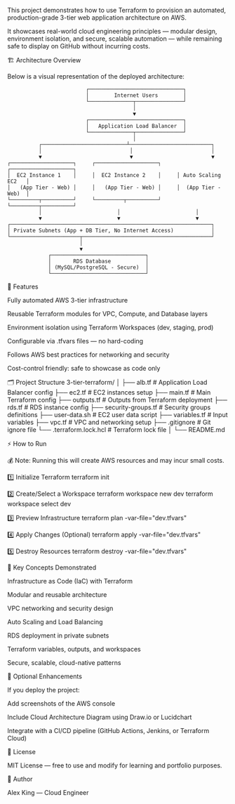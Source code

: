 This project demonstrates how to use Terraform to provision an automated, production-grade 3-tier web application architecture on AWS.

It showcases real-world cloud engineering principles — modular design, environment isolation, and secure, scalable automation — while remaining safe to display on GitHub without incurring costs.

🏗️ Architecture Overview

Below is a visual representation of the deployed architecture:

                             ┌──────────────────────────────┐
                             │        Internet Users        │
                             └──────────────┬───────────────┘
                                            │
                                            ▼
                             ┌──────────────────────────────┐
                             │   Application Load Balancer  │
                             └──────────────┬───────────────┘
                                            │
              ┌───────────────────────────┴──────────────────────────┐
              │                            │                         │
              ▼                            ▼                         ▼
    ┌────────────────────┐     ┌────────────────────┐     ┌────────────────────┐
    │  EC2 Instance 1    │     │  EC2 Instance 2    │     │ Auto Scaling EC2   │
    │   (App Tier - Web) │     │   (App Tier - Web) │     │  (App Tier - Web)  │
    └─────────┬──────────┘     └─────────┬──────────┘     └─────────┬──────────┘
              │                        │                        │
              ▼                        ▼                        ▼
    ┌────────────────────────────────────────────────────────────────┐
    │ Private Subnets (App + DB Tier, No Internet Access)            │
    └──────────────────────┬─────────────────────────────────────────┘
                           │
                           ▼
                 ┌──────────────────────────────┐
                 │       RDS Database           │
                 │ (MySQL/PostgreSQL - Secure)  │
                 └──────────────────────────────┘

🧩 Features

Fully automated AWS 3-tier infrastructure

Reusable Terraform modules for VPC, Compute, and Database layers

Environment isolation using Terraform Workspaces (dev, staging, prod)

Configurable via .tfvars files — no hard-coding

Follows AWS best practices for networking and security

Cost-control friendly: safe to showcase as code only

🗂️ Project Structure
3-tier-terraform/
│
├── alb.tf               # Application Load Balancer config
├── ec2.tf               # EC2 instances setup
├── main.tf              # Main Terraform config
├── outputs.tf           # Outputs from Terraform deployment
├── rds.tf               # RDS instance config
├── security-groups.tf   # Security groups definitions
├── user-data.sh         # EC2 user data script
├── variables.tf         # Input variables
├── vpc.tf               # VPC and networking setup
├── .gitignore           # Git ignore file
└── .terraform.lock.hcl  # Terraform lock file
│
└── README.md

⚡ How to Run

💰 Note: Running this will create AWS resources and may incur small costs.

1️⃣ Initialize Terraform
terraform init

2️⃣ Create/Select a Workspace
terraform workspace new dev
terraform workspace select dev

3️⃣ Preview Infrastructure
terraform plan -var-file="dev.tfvars"

4️⃣ Apply Changes (Optional)
terraform apply -var-file="dev.tfvars"

5️⃣ Destroy Resources
terraform destroy -var-file="dev.tfvars"

🧠 Key Concepts Demonstrated

Infrastructure as Code (IaC) with Terraform

Modular and reusable architecture

VPC networking and security design

Auto Scaling and Load Balancing

RDS deployment in private subnets

Terraform variables, outputs, and workspaces

Secure, scalable, cloud-native patterns

📸 Optional Enhancements

If you deploy the project:

Add screenshots of the AWS console

Include Cloud Architecture Diagram using Draw.io or Lucidchart

Integrate with a CI/CD pipeline (GitHub Actions, Jenkins, or Terraform Cloud)

🧾 License

MIT License — free to use and modify for learning and portfolio purposes.

👤 Author

Alex King — Cloud Engineer
